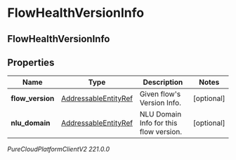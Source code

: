 # FlowHealthVersionInfo

## FlowHealthVersionInfo

## Properties

|Name | Type | Description | Notes|
|------------ | ------------- | ------------- | -------------|
| **flow_version** | [AddressableEntityRef](AddressableEntityRef) | Given flow&#39;s Version Info. | [optional] |
| **nlu_domain** | [AddressableEntityRef](AddressableEntityRef) | NLU Domain Info for this flow version. | [optional] |



_PureCloudPlatformClientV2 221.0.0_
